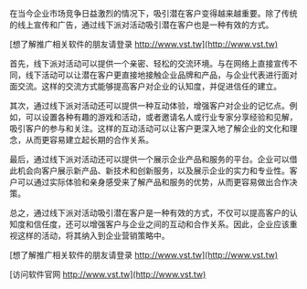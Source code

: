 在当今企业市场竞争日益激烈的情况下，吸引潜在客户变得越来越重要。除了传统的线上宣传和广告，通过线下派对活动吸引潜在客户也是一种有效的方式。

[想了解推广相关软件的朋友请登录 http://www.vst.tw](http://www.vst.tw)

首先，线下派对活动可以提供一个亲密、轻松的交流环境。与在网络上直接宣传不同，线下活动可以让潜在客户更直接地接触企业品牌和产品，与企业代表进行面对面交流。这样的交流方式能够提高客户对企业的认知度，并促进信任的建立。

其次，通过线下派对活动还可以提供一种互动体验，增强客户对企业的记忆点。例如，可以设置各种有趣的游戏和活动，或者邀请名人或行业专家分享经验和见解，吸引客户的参与和关注。这样的互动活动可以让客户更深入地了解企业的文化和理念，从而更容易建立起长期的合作关系。

最后，通过线下派对活动还可以提供一个展示企业产品和服务的平台。企业可以借此机会向客户展示新产品、新技术和创新服务，以及展示企业的实力和专业性。客户可以通过实际体验和亲身感受来了解产品和服务的优势，从而更容易做出合作决策。

总之，通过线下派对活动吸引潜在客户是一种有效的方式，不仅可以提高客户的认知度和信任度，还可以增强客户与企业之间的互动和合作关系。因此，企业应该重视这样的活动，将其纳入到企业营销策略中。

[想了解推广相关软件的朋友请登录 http://www.vst.tw](http://www.vst.tw)


[访问软件官网 http://www.vst.tw](http://www.vst.tw)
